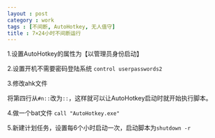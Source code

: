 ```yaml
---
layout : post
category : work
tags : [不间断, AutoHotkey, 无人值守]
title : 7×24小时不间断运行
---
```


1.设置AutoHotkey的属性为【以管理员身份启动】

2.设置开机不需要密码登陆系统
`control userpasswords2`

3.修改ahk文件

将第四行从`#n::`改为`::`，这样就可以让AutoHotkey启动时就开始执行脚本。

4.做一个bat文件
`call "AutoHotkey.exe"`

5.新建计划任务，设置每6个小时启动一次，启动脚本为`shutdown -r`
